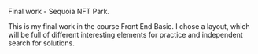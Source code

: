 Final work - Sequoia NFT Park.

This is my final work in the course Front End Basic. I chose a layout, which will be full of different interesting elements for practice and independent search for solutions.
